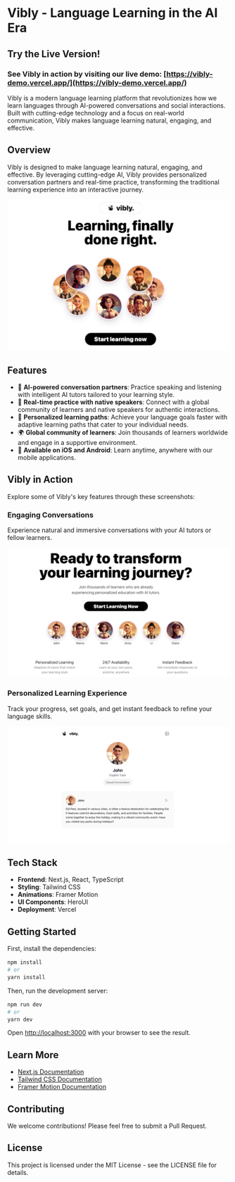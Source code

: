 # Vibly - Language Learning in the AI Era

## Try the Live Version!

### See Vibly in action by visiting our live demo: [https://vibly-demo.vercel.app/](https://vibly-demo.vercel.app/)

Vibly is a modern language learning platform that revolutionizes how we learn languages through AI-powered conversations and social interactions. Built with cutting-edge technology and a focus on real-world communication, Vibly makes language learning natural, engaging, and effective.

## Overview

Vibly is designed to make language learning natural, engaging, and effective. By leveraging cutting-edge AI, Vibly provides personalized conversation partners and real-time practice, transforming the traditional learning experience into an interactive journey.

![Vibly Landing Page](/screenshot.png)

## Features

- 🤖 **AI-powered conversation partners**: Practice speaking and listening with intelligent AI tutors tailored to your learning style.
- 👥 **Real-time practice with native speakers**: Connect with a global community of learners and native speakers for authentic interactions.
- 🎯 **Personalized learning paths**: Achieve your language goals faster with adaptive learning paths that cater to your individual needs.
- 🌍 **Global community of learners**: Join thousands of learners worldwide and engage in a supportive environment.
- 📱 **Available on iOS and Android**: Learn anytime, anywhere with our mobile applications.

## Vibly in Action

Explore some of Vibly's key features through these screenshots:

### Engaging Conversations

Experience natural and immersive conversations with your AI tutors or fellow learners.

![Vibly Chat Interface](/screenshot_desktop_02.png)

### Personalized Learning Experience

Track your progress, set goals, and get instant feedback to refine your language skills.

![Vibly User Profile](/screenshot_desktop_00.png)

## Tech Stack

- **Frontend**: Next.js, React, TypeScript
- **Styling**: Tailwind CSS
- **Animations**: Framer Motion
- **UI Components**: HeroUI
- **Deployment**: Vercel

## Getting Started

First, install the dependencies:

```bash
npm install
# or
yarn install
```

Then, run the development server:

```bash
npm run dev
# or
yarn dev
```

Open [http://localhost:3000](http://localhost:3000) with your browser to see the result.


## Learn More

- [Next.js Documentation](https://nextjs.org/docs)
- [Tailwind CSS Documentation](https://tailwindcss.com/docs)
- [Framer Motion Documentation](https://www.framer.com/motion/)

## Contributing

We welcome contributions! Please feel free to submit a Pull Request.

## License

This project is licensed under the MIT License - see the LICENSE file for details.
